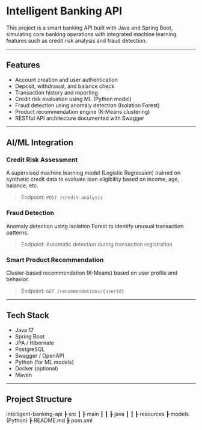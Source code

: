 # Intelligent Banking API 

This project is a smart banking API built with Java and Spring Boot, simulating core banking operations with integrated machine learning features such as credit risk analysis and fraud detection.

---

##  Features

-  Account creation and user authentication
-  Deposit, withdrawal, and balance check
-  Transaction history and reporting
-  Credit risk evaluation using ML (Python model)
-  Fraud detection using anomaly detection (Isolation Forest)
-  Product recommendation engine (K-Means clustering)
-  RESTful API architecture documented with Swagger

---

##  AI/ML Integration

###  Credit Risk Assessment
A supervised machine learning model (Logistic Regression) trained on synthetic credit data to evaluate loan eligibility based on income, age, balance, etc.

> Endpoint: `POST /credit-analysis`

###  Fraud Detection
Anomaly detection using Isolation Forest to identify unusual transaction patterns.

> Endpoint: Automatic detection during transaction registration

###  Smart Product Recommendation
Cluster-based recommendation (K-Means) based on user profile and behavior.

> Endpoint: `GET /recommendations/{userId}`

---

##  Tech Stack

- Java 17
- Spring Boot
- JPA / Hibernate
- PostgreSQL
- Swagger / OpenAPI
- Python (for ML models)
- Docker (optional)
- Maven

---

##  Project Structure
 intelligent-banking-api
┣  src
┃ ┣  main
┃ ┃ ┣  java
┃ ┃ ┣  resources
┣  models (Python)
┣  README.md
┣  pom.xml


